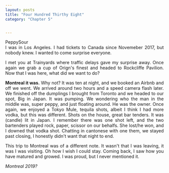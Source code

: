 ```yaml
---
layout: posts
title: "Four Hundred Thirthy Eight"
category: "Chapter 5"


---
```

<style>
body {
text-align: justify}
</style>

PeppySour
<br>
I was in Los Angeles. I had tickets to Canada since Novemeber 2017, but nobody knew. I wanted to come surprise everyone. 

I met you at Trainyards where traffic delays gave my surprise away. Once again we grab a cup of Orign's finest and headed to Rockcliffe Pavilion. Now that I was here, what did we want to do? 

__Montreal it was.__
Why not? It was ten at night, and we booked an Airbnb and off we went. We arrived around two hours and a speed camera flash later. We finished off the dumplings I brought from Toronto and we headed to our spot, Big in Japan. It was pumping. We wondering who the man in the middle was, super peppy, and just floating around. He was the owner. Once again, we enjoyed a Tokyo Mule, tequila shots, albeit I think I had more vodka, but this was different. Shots on the house, great bar tenders. It was (candle) lit in Japan. I remember there was one shot left, and the two bartenders played rock, paper, scissor on our behalfs. She lost/he won, and I downed that vodka shot. Chatting in cantonese with one them, we stayed past closing, I honestly didn't want that night to end. 

This trip to Montreal was of a different note. It wasn't that I was leaving, it was I was visiting. Oh how I wish I could stay. Coming back, I saw how you have matured and growed. I was proud, but I never mentioned it. 

*Montreal 2019?*
